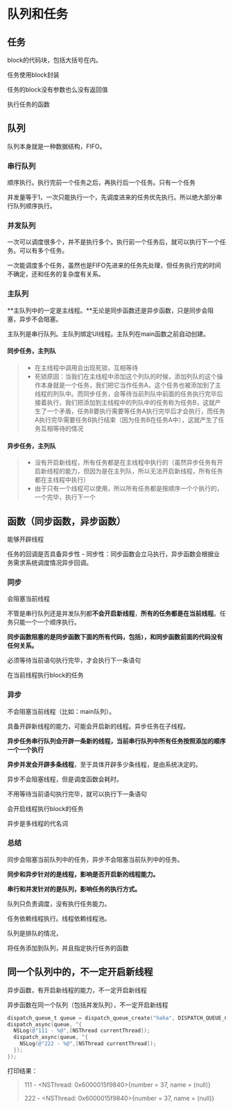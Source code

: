 # 队列和任务

## 任务

block的代码块，包括大括号在内。

任务使用block封装

任务的block没有参数也么没有返回值

执行任务的函数

## 队列

队列本身就是一种数据结构，FIFO。

### 串行队列

顺序执行。执行完前一个任务之后，再执行后一个任务。只有一个任务

并发量等于1，一次只能执行一个，先调度进来的任务优先执行。所以绝大部分串行队列顺序执行。

### 并发队列

一次可以调度很多个，并不是执行多个。执行前一个任务后，就可以执行下一个任务。可以有多个任务。

一次能调度多个任务，虽然也是FIFO先进来的任务先处理，但任务执行完的时间不确定，还和任务的复杂度有关系。

### 主队列

**主队列中的一定是主线程。**无论是同步函数还是异步函数，只是同步会阻塞，异步不会阻塞。

主队列是串行队列。主队列绑定UI线程。主队列在main函数之前自动创建。

#### 同步任务，主列队

> - 在主线程中调用会出现死锁，互相等待
> - 死锁原因：当我们在主线程中添加这个列队的时候，添加列队的这个操作本身就是一个任务，我们把它当作任务A，这个任务也被添加到了主线程的列队中。而同步任务，会等待当前列队中前面的任务执行完毕后接着执行，我们把添加到主线程中的列队中的任务称为任务B，这就产生了一个矛盾，任务B要执行需要等任务A执行完毕后才会执行，而任务A执行完毕需要任务B执行结束（因为任务B在任务A中），这就产生了任务互相等待的情况

#### 异步任务，主列队

> - 没有开启新线程，所有任务都是在主线程中执行的（虽然异步任务有开启新线程的能力，但因为是在主列队，所以无法开启新线程，所有任务都在主线程中执行）
> - 由于只有一个线程可以使用，所以所有任务都是按顺序一个个执行的，一个完毕，执行下一个

## 函数（同步函数，异步函数）

能够开辟线程

任务的回调是否具备异步性 - 同步性：同步函数会立马执行，异步函数会根据业务需求系统调度情况异步回调。

### 同步

会阻塞当前线程

不管是串行队列还是并发队列都**不会开启新线程**，**所有的任务都是在当前线程**。任务只能一个一个顺序执行。

**同步函数阻塞的是同步函数下面的所有代码，包括`}`，和同步函数前面的代码没有任何关系。**

必须等待当前语句执行完毕，才会执行下一条语句

在当前线程执行block的任务

### 异步

不会阻塞当前线程（比如：main队列）。

具备开辟新线程的能力，可能会开启新的线程。异步任务在子线程。

**异步任务串行队列会开辟一条新的线程，当前串行队列中所有任务按照添加的顺序一个一个执行**

**异步并发会开辟多条线程**，至于具体开辟多少条线程，是由系统决定的。

异步不会阻塞线程，但是调度函数会耗时。

不用等待当前语句执行完毕，就可以执行下一条语句

会开启线程执行block的任务

异步是多线程的代名词

### 总结

同步会阻塞当前队列中的任务，异步不会阻塞当前队列中的任务。

**同步和异步针对的是线程，影响是否开启新的线程能力。**

**串行和并发针对的是队列，影响任务的执行方式。**

队列只负责调度，没有执行任务能力。

任务依赖线程执行。线程依赖线程池。

队列是排队的情况，

将任务添加到队列，并且指定执行任务的函数

## 同一个队列中的，不一定开启新线程

异步函数，有开启新线程的能力，不一定开启新线程

异步函数在同一个队列（包括并发队列），不一定开启新线程

```objective-c
dispatch_queue_t queue = dispatch_queue_create("haha", DISPATCH_QUEUE_CONCURRENT);
dispatch_async(queue, ^{
  NSLog(@"111 - %@",[NSThread currentThread]);
  dispatch_async(queue, ^{
    NSLog(@"222 - %@",[NSThread currentThread]);
  });
});
```

打印结果：

>   111 - <NSThread: 0x6000015f9840>{number = 37, name = (null)}
>
>   222 - <NSThread: 0x6000015f9840>{number = 37, name = (null)}

